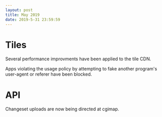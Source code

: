 ```yaml
---
layout: post
title: May 2019
date: 2019-5-31 23:59:59
---
```


# Tiles

Several performance improvments have been applied to the tile CDN.

Apps violating the usage policy by attempting to fake another program's user-agent or referer have been blocked.

# API

Changeset uploads are now being directed at cgimap.
